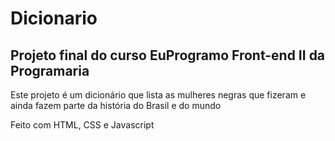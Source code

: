 # Dicionario
## Projeto final do curso EuProgramo Front-end II da Programaria

Este projeto é um dicionário que lista as mulheres negras que fizeram e ainda fazem parte da história do Brasil e do mundo

Feito com HTML, CSS e Javascript
